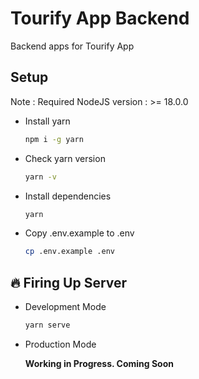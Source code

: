 # Tourify App Backend

Backend apps for Tourify App

## Setup

Note : Required NodeJS version : >= 18.0.0

- Install yarn
  ```bash
  npm i -g yarn
  ```

* Check yarn version
  ```bash
  yarn -v
  ```
* Install dependencies
  ```bash
  yarn
  ```
* Copy .env.example to .env
  ```bash
  cp .env.example .env
  ```

## 🔥 Firing Up Server

- Development Mode

  ```bash
  yarn serve
  ```

- Production Mode

  **Working in Progress. Coming Soon**
